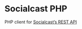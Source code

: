 # Socialcast PHP

PHP client for [Socialcast’s REST API](http://developers.socialcast.com/api-documentation/)
